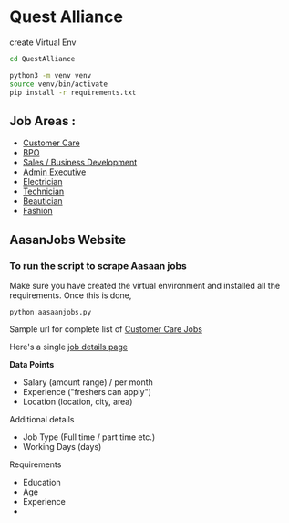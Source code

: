 # Quest Alliance


create Virtual Env

```bash
cd QuestAlliance

python3 -m venv venv
source venv/bin/activate
pip install -r requirements.txt 
```    
    
## Job Areas :

* [Customer Care](https://www.aasaanjobs.com/s/customer-care-jobs/)
* [BPO](https://www.aasaanjobs.com/s/customer-care-jobs/)
* [Sales / Business Development](https://www.aasaanjobs.com/s/sales-business-development-jobs/)
* [Admin Executive](https://www.aasaanjobs.com/s/admin-executive-jobs/)
* [Electrician](https://www.aasaanjobs.com/s/electrician-jobs/)
* [Technician](https://www.aasaanjobs.com/s/technician-jobs/)
* [Beautician](https://www.aasaanjobs.com/s/beautician-jobs/)
* [Fashion](https://www.aasaanjobs.com/s/fashion-designer-jobs/)



## AasanJobs Website

### To run the script to scrape Aasaan jobs
Make sure you have created the virtual environment and installed all the requirements. Once this is done,

```python aasaanjobs.py```

Sample url for complete list of [Customer Care Jobs](https://www.aasaanjobs.com/s/customer-care-jobs/)

Here's a single [job details page](https://www.aasaanjobs.com/job/customer-service-associate-479b29-in-ziphertech-621255-b21fb4-933edb-cc9be5/ae660dc2-9905-4cad-82dc-1dc6b9743e1c/)

**Data Points**

- Salary        (amount range) / per month
- Experience    ("freshers can apply")
- Location      (location, city, area)

Additional details
- Job Type      (Full time / part time etc.)
- Working Days  (days)

Requirements
- Education
- Age
- Experience
- 
